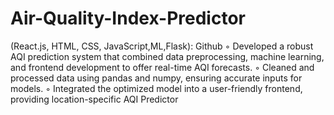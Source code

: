 # Air-Quality-Index-Predictor
(React.js, HTML, CSS, JavaScript,ML,Flask): Github
◦ Developed a robust AQI prediction system that combined data preprocessing, machine learning, and
frontend development to offer real-time AQI forecasts.
◦ Cleaned and processed data using pandas and numpy, ensuring accurate inputs for models.
◦ Integrated the optimized model into a user-friendly frontend, providing location-specific AQI Predictor
